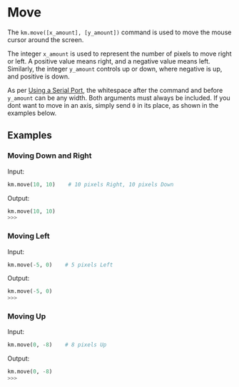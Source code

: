 # Move

The `km.move([x_amount], [y_amount])` command is used to move the mouse cursor around the screen.

The integer `x_amount` is used to represent the number of pixels to move right or left. A positive value means right,
and a negative value means left. Similarly, the integer `y_amount` controls up or down, where negative is up, and
positive is down.

As per [Using a Serial Port](../../../serial_port.md), the whitespace after the command and before `y_amount` can be any
width. Both arguments must always be included. If you dont want to move in an axis, simply send `0` in its place, as
shown in the examples below.

## Examples

### Moving Down and Right

Input:
```python
km.move(10, 10)    # 10 pixels Right, 10 pixels Down
```

Output:
```python
km.move(10, 10)
>>>
```

### Moving Left

Input:
```python
km.move(-5, 0)    # 5 pixels Left
```

Output:
```python
km.move(-5, 0)
>>>
```

### Moving Up

Input:
```python
km.move(0, -8)    # 8 pixels Up
```

Output:
```python
km.move(0, -8)
>>>
```
